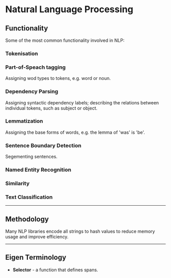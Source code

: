 # Natural Language Processing

## Functionality

Some of the most common functionality involved in NLP:

### Tokenisation

### Part-of-Speach tagging

Assigning wod types to tokens, e.g. word or noun.

### Dependency Parsing

Assigning syntactic dependency labels; describing the relations between individual tokens, such as subject or object.

### Lemmatization

Assigning the base forms of words, e.g. the lemma of 'was' is 'be'.

### Sentence Boundary Detection

Segementing sentences.

### Named Entity Recognition

### Similarity

### Text Classification

---


## Methodology

Many NLP libraries encode all strings to hash values to reduce memory usage and improve efficiency.

---

## Eigen Terminology

* **Selector** - a function that defines spans.
